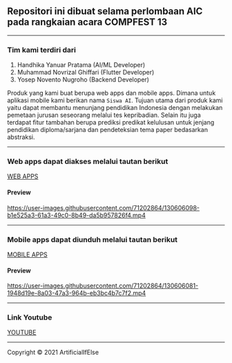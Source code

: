 ## Repositori ini dibuat selama perlombaan AIC pada rangkaian acara COMPFEST 13
---
### Tim kami terdiri dari

1. Handhika Yanuar Pratama (AI/ML Developer)
2. Muhammad Novrizal Ghiffari (Flutter Developer)
3. Yosep Novento Nugroho (Backend Developer)

Produk yang kami buat berupa web apps dan mobile apps. Dimana untuk aplikasi mobile kami berikan nama `Siswa AI`. Tujuan utama dari produk kami yaitu dapat membantu menunjang pendidikan Indonesia dengan melakukan pemetaan jurusan seseorang melalui tes kepribadian. Selain itu juga terdapat fitur tambahan berupa prediksi predikat kelulusan untuk jenjang pendidikan diploma/sarjana dan pendeteksian tema paper bedasarkan abstraksi.

---

### Web apps dapat diakses melalui tautan berikut

[WEB APPS](https://aic-compfest-artificialifelse.as.r.appspot.com)

#### Preview

https://user-images.githubusercontent.com/71202864/130606098-b1e525a3-61a3-49c0-8b49-da5b957826f4.mp4

---
### Mobile apps dapat diunduh melalui tautan berikut

[MOBILE APPS](https://github.com/ArtificialIfElse/AIC-COMPFEST13/raw/main/Product/Siswa%20AI%20v1.0.apk)

#### Preview

https://user-images.githubusercontent.com/71202864/130606081-1948d19e-8a03-47a3-964b-eb3bc4b7c7f2.mp4

---
### Link Youtube

[YOUTUBE](https://youtu.be/gxRLh3CFsnQ)

---
Copyright © 2021 ArtificialIfElse
